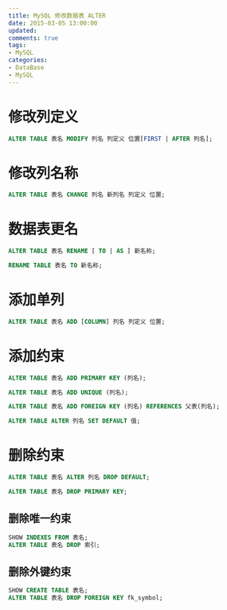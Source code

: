 ```yaml
---
title: MySQL 修改数据表 ALTER
date: 2015-03-05 13:00:00
updated:
comments: true
tags:
- MySQL
categories:
- DataBase
- MySQL
---
```


# 修改列定义

```sql
ALTER TABLE 表名 MODIFY 列名 列定义 位置[FIRST | AFTER 列名];
```

<!--more-->

# 修改列名称

```sql
ALTER TABLE 表名 CHANGE 列名 新列名 列定义 位置;
```

# 数据表更名

```sql
ALTER TABLE 表名 RENAME [ TO | AS ] 新名称;
```

```sql
RENAME TABLE 表名 TO 新名称;
```

# 添加单列

```sql
ALTER TABLE 表名 ADD [COLUMN] 列名 列定义 位置;
```

# 添加约束

```sql
ALTER TABLE 表名 ADD PRIMARY KEY (列名);
```

```sql
ALTER TABLE 表名 ADD UNIQUE (列名);
```

```sql
ALTER TABLE 表名 ADD FOREIGN KEY (列名) REFERENCES 父表(列名);
```

```sql
ALTER TABLE ALTER 列名 SET DEFAULT 值;
```

# 删除约束

```sql
ALTER TABLE 表名 ALTER 列名 DROP DEFAULT;
```

```sql
ALTER TABLE 表名 DROP PRIMARY KEY;
```

## 删除唯一约束

```sql
SHOW INDEXES FROM 表名;
ALTER TABLE 表名 DROP 索引;
```

## 删除外键约束

```sql
SHOW CREATE TABLE 表名;
ALTER TABLE 表名 DROP FOREIGN KEY fk_symbol;
```
